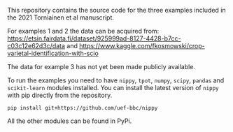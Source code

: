 This repository contains the source code for the three examples included in the 2021 Torniainen et al manuscript.

For examples 1 and 2 the data can be acquired from:
<https://etsin.fairdata.fi/dataset/925999ad-8127-4428-b7cc-c03c12e62d3c/data>
and
<https://www.kaggle.com/fkosmowski/crop-varietal-identification-with-scio>

The data for example 3 has not yet been made publicly available.

To run the examples you need to have `nippy`, `tpot`, `numpy`, `scipy`, `pandas` and `scikit-learn` modules installed.  You can install the latest version of `nippy` with pip directly from the repository.

`pip install git+https://github.com/uef-bbc/nippy`

All the other modules can be found in PyPi.
